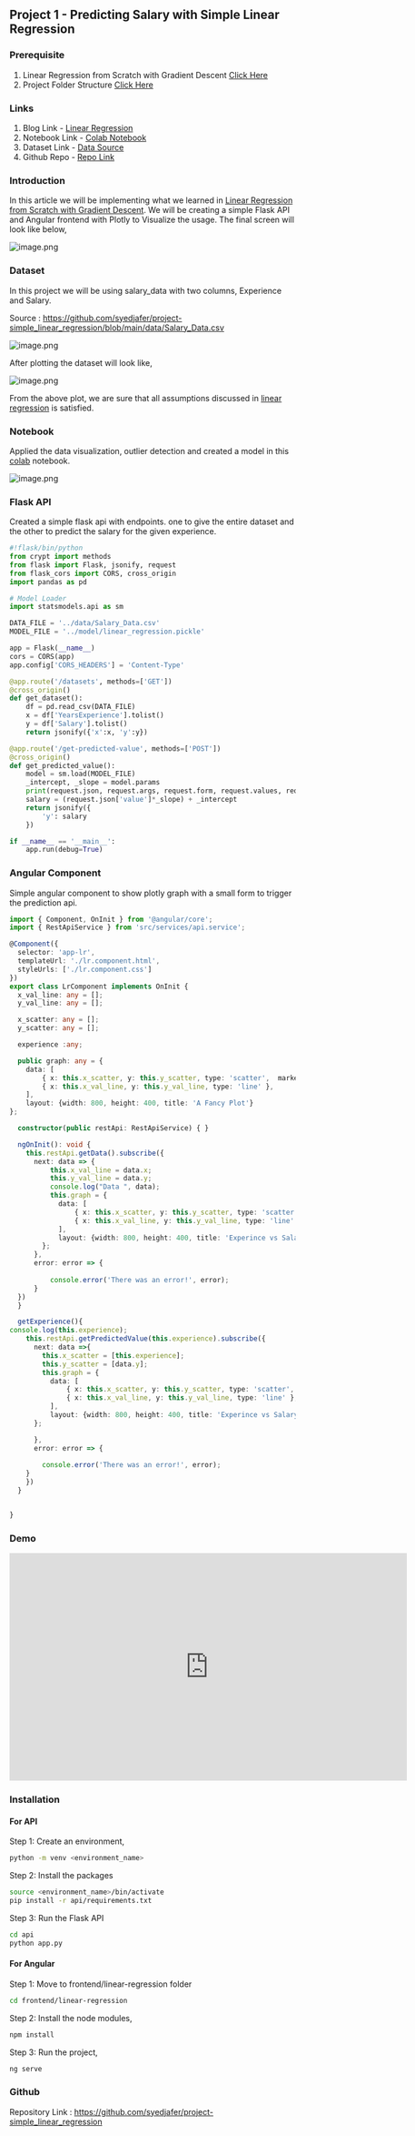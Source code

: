 ## Project 1 - Predicting Salary with Simple Linear Regression

### Prerequisite
1. Linear Regression from Scratch with Gradient Descent [Click Here](https://learnml.hashnode.dev/linear-regression-with-gradient-descent-scratch)
2. Project Folder Structure [Click Here](https://learnml.hashnode.dev/folder-structure-for-machine-learning-projects)

### Links

1. Blog Link - [Linear Regression](https://learnml.hashnode.dev/linear-regression-with-gradient-descent-scratch)
2. Notebook Link - [Colab Notebook](https://colab.research.google.com/drive/1Hs0n6ApzcePHvDZd7VgPCTABxBR1EiMb?usp=sharing)
3. Dataset Link - [Data Source](https://github.com/syedjafer/project-simple_linear_regression/blob/main/data/Salary_Data.csv)
4. Github Repo - [Repo Link](https://github.com/syedjafer/project-simple_linear_regression)

### Introduction
In this article we will be implementing what we learned in [Linear Regression from Scratch with Gradient Descent](https://learnml.hashnode.dev/linear-regression-with-gradient-descent-scratch). We will be creating a simple Flask API and Angular frontend with Plotly to Visualize the usage. The final screen will look like below, 


![image.png](https://cdn.hashnode.com/res/hashnode/image/upload/v1645067890474/kH2F8bzMe.png)

### Dataset
In this project we will be using salary_data with two columns, Experience and Salary. 

Source : https://github.com/syedjafer/project-simple_linear_regression/blob/main/data/Salary_Data.csv

![image.png](https://cdn.hashnode.com/res/hashnode/image/upload/v1645068019117/dULGTx5xS.png)

After plotting the dataset will look like, 

![image.png](https://cdn.hashnode.com/res/hashnode/image/upload/v1645068197664/Do0wfQF0S.png)

From the above plot, we are sure that all assumptions discussed in [linear regression]((https://learnml.hashnode.dev/linear-regression-with-gradient-descent-scratch)) is satisfied.

### Notebook

Applied the data visualization, outlier detection and created a model in this [colab](https://colab.research.google.com/drive/1Hs0n6ApzcePHvDZd7VgPCTABxBR1EiMb?usp=sharing) notebook.  


![image.png](https://cdn.hashnode.com/res/hashnode/image/upload/v1645068412490/qYfYwhG__.png)

### Flask API

Created a simple flask api with endpoints. one to give the entire dataset and the other to predict the salary for the given experience.

```python
#!flask/bin/python
from crypt import methods
from flask import Flask, jsonify, request
from flask_cors import CORS, cross_origin
import pandas as pd

# Model Loader
import statsmodels.api as sm

DATA_FILE = '../data/Salary_Data.csv'
MODEL_FILE = '../model/linear_regression.pickle'

app = Flask(__name__)
cors = CORS(app)
app.config['CORS_HEADERS'] = 'Content-Type'

@app.route('/datasets', methods=['GET'])
@cross_origin()
def get_dataset():
    df = pd.read_csv(DATA_FILE)
    x = df['YearsExperience'].tolist()
    y = df['Salary'].tolist()
    return jsonify({'x':x, 'y':y})

@app.route('/get-predicted-value', methods=['POST'])
@cross_origin()
def get_predicted_value():
    model = sm.load(MODEL_FILE)
    _intercept, _slope = model.params
    print(request.json, request.args, request.form, request.values, request.data)
    salary = (request.json['value']*_slope) + _intercept
    return jsonify({
        'y': salary
    })

if __name__ == '__main__':
    app.run(debug=True)

```

### Angular Component
Simple angular component to show plotly graph with a small form to trigger the prediction api. 

```typescript
import { Component, OnInit } from '@angular/core';
import { RestApiService } from 'src/services/api.service';

@Component({
  selector: 'app-lr',
  templateUrl: './lr.component.html',
  styleUrls: ['./lr.component.css']
})
export class LrComponent implements OnInit {
  x_val_line: any = [];
  y_val_line: any = [];

  x_scatter: any = [];
  y_scatter: any = [];

  experience :any;

  public graph: any = {
    data: [
        { x: this.x_scatter, y: this.y_scatter, type: 'scatter',  marker: {color: 'red'} },
        { x: this.x_val_line, y: this.y_val_line, type: 'line' },
    ],
    layout: {width: 800, height: 400, title: 'A Fancy Plot'}
};

  constructor(public restApi: RestApiService) { }

  ngOnInit(): void {
    this.restApi.getData().subscribe({
      next: data => {
          this.x_val_line = data.x;
          this.y_val_line = data.y;
          console.log("Data ", data);
          this.graph = {
            data: [
                { x: this.x_scatter, y: this.y_scatter, type: 'scatter',  marker: {color: 'red'} },
                { x: this.x_val_line, y: this.y_val_line, type: 'line' },
            ],
            layout: {width: 800, height: 400, title: 'Experince vs Salary'}
        };
      },
      error: error => {
          
          console.error('There was an error!', error);
      }
  })
  }

  getExperience(){
console.log(this.experience);
    this.restApi.getPredictedValue(this.experience).subscribe({
      next: data =>{
        this.x_scatter = [this.experience];
        this.y_scatter = [data.y];
        this.graph = {
          data: [
              { x: this.x_scatter, y: this.y_scatter, type: 'scatter',  marker: {color: 'red'} },
              { x: this.x_val_line, y: this.y_val_line, type: 'line' },
          ],
          layout: {width: 800, height: 400, title: 'Experince vs Salary'}
      };

      },
      error: error => {
          
        console.error('There was an error!', error);
    }
    })
  }


}

```

### Demo

<iframe width="700" height="400" src="https://www.youtube.com/embed/GXqXQi-RMUU" title="YouTube video player" frameborder="0" allow="accelerometer; autoplay; clipboard-write; encrypted-media; gyroscope; picture-in-picture" allowfullscreen></iframe>

### Installation

#### For API
Step 1: Create an environment, 
```bash
python -m venv <environment_name>
```

Step 2: Install the packages
```bash
source <environment_name>/bin/activate
pip install -r api/requirements.txt
```

Step 3: Run the Flask API
```bash
cd api
python app.py
```

#### For Angular

Step 1: Move to frontend/linear-regression folder
```bash
cd frontend/linear-regression
```

Step 2: Install the node modules,
```bash
npm install
```

Step 3: Run the project, 
```bash
ng serve
```

### Github

Repository Link : https://github.com/syedjafer/project-simple_linear_regression
